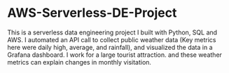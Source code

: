 # AWS-Serverless-DE-Project
This is a serverless data engineering project I built with Python, SQL and AWS. I automated an API call to collect public weather data (Key metrics here were daily high, average, and rainfall), and visualized the data in a Grafana dashboard. I work for a large tourist attraction. and these weather metrics can explain changes in monthly visitation.
